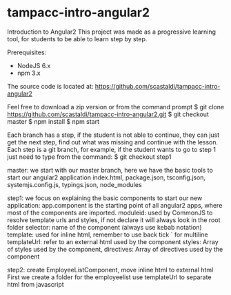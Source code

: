 # tampacc-intro-angular2
Introduction to Angular2
This project was made as a progressive learning tool, for students to be able to learn step by step. 

Prerequisites:
- NodeJS 6.x
- npm 3.x

The source code is located at:
https://github.com/scastaldi/tampacc-intro-angular2

Feel free to download a zip version or from the command prompt
$ git clone https://github.com/scastaldi/tampacc-intro-angular2.git
$ git checkout master
$ npm install
$ npm start

Each branch has a step, if the student is not able to continue, they can just get the next step, 
find out what was missing and continue with the lesson. 
Each step is a git branch, for example, if the student wants to go to step 1 just need to type from the command:
$ git checkout step1

master:
we start with our master branch, here we have the basic tools to start our angular2 application
index.html, package.json, tsconfig.json, systemjs.config.js, typings.json, node_modules

step1: we focus on explaining the basic components to start our new application:
app.component is the starting point of all angular2 apps, where most of the components are imported.
moduleid: used by CommonJS to resolve template urls and styles, if not declare it will always look in the root folder
selector: name of the component (always use kebab notation) 
template: used for inline html, remember to use back tick ` for multiline
templateUrl: refer to an external html used by the component
styles: Array of styles used by the component,
directives: Array of directives used by the component

step2: create EmployeeListComponent, move inline html to external html
First we create a folder for the employeelist
use templateUrl to separate html from javascript
